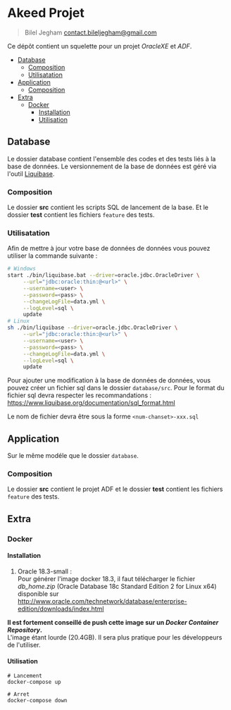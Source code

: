 Akeed Projet  <!-- omit in toc -->
====

> Bilel Jegham <contact.bileljegham@gmail.com>

Ce dépôt contient un squelette pour un projet *OracleXE* et *ADF*.

- [Database](#database)
  - [Composition](#composition)
  - [Utilisatation](#utilisatation)
- [Application](#application)
  - [Composition](#composition-1)
- [Extra](#extra)
  - [Docker](#docker)
    - [Installation](#installation)
    - [Utilisation](#utilisation)


## Database

Le dossier database contient l'ensemble des codes et des tests liés à la base de données. Le versionnement de la base de données est géré via l'outil [Liquibase](https://www.liquibase.org/).


### Composition
Le dossier **src** contient les scripts SQL de lancement de la base.
Et le dossier **test** contient les fichiers `feature` des tests.


### Utilisatation
Afin de mettre à jour votre base de données de données vous pouvez utiliser la commande suivante :
```sh
# Windows
start ./bin/liquibase.bat --driver=oracle.jdbc.OracleDriver \
     --url="jdbc:oracle:thin:@<url>" \
     --username=<user> \
     --password=<pass> \
     --changeLogFile=data.yml \
     --logLevel=sql \
     update
# Linux
sh ./bin/liquibase --driver=oracle.jdbc.OracleDriver \
     --url="jdbc:oracle:thin:@<url>" \
     --username=<user> \
     --password=<pass> \
     --changeLogFile=data.yml \
     --logLevel=sql \
     update
```
Pour ajouter une modification à la base de données de données, vous pouvez créer un fichier sql dans le dossier `database/src`. 
Pour le format du fichier sql devra respecter les recommandations : https://www.liquibase.org/documentation/sql_format.html

Le nom de fichier devra être sous la forme `<num-chanset>-xxx.sql`


## Application

Sur le même modéle que le dossier `database`.

### Composition
Le dossier **src** contient le projet ADF et le dossier **test** contient les fichiers `feature` des tests.


## Extra
### Docker
#### Installation
 1. Oracle 18.3-small :    
 Pour générer l'image docker 18.3, il faut télécharger le fichier *db_home.zip*
(Oracle Database 18c Standard Edition 2 for Linux x64) disponible sur http://www.oracle.com/technetwork/database/enterprise-edition/downloads/index.html

**Il est fortement conseillé de push cette image sur un *Docker Container Repository*.**    
 L'image étant lourde (20.4GB). Il sera plus pratique pour les développeurs de l'utiliser.

#### Utilisation

```shell
# Lancement
docker-compose up 

# Arret
docker-compose down

```




